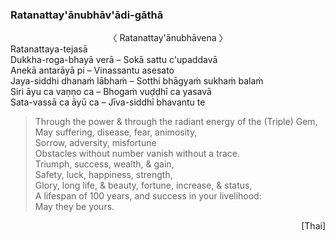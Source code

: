 ### Ratanattay'ānubhāv'ādi-gāthā<a id="ratanattayanubhavadi-gatha"></a>

<center>
〈 Ratanattay'ānubhāvena 〉
</center>
Ratanattaya-tejasā<br>
Dukkha-roga-bhayā verā – Sokā sattu c'upaddavā<br>
Anekā antarāyā pi – Vinassantu asesato<br>
Jaya-siddhi dhanaṁ lābhaṁ – Sotthi bhāgyaṁ sukhaṁ balaṁ<br>
Siri āyu ca vaṇṇo ca – Bhogaṁ vuḍḍhī ca yasavā<br>
Sata-vassā ca āyū ca – Jīva-siddhī bhavantu te

<div class="english">

> Through the power & through the radiant energy of the (Triple) Gem,\
> May suffering, disease, fear, animosity,\
> Sorrow, adversity, misfortune\
> Obstacles without number vanish without a trace.\
> Triumph, success, wealth, & gain,\
> Safety, luck, happiness, strength,\
> Glory, long life, & beauty, fortune, increase, & status,\
> A lifespan of 100 years, and success in your livelihood:\
> May they be yours.

</div>

<p style="text-align:right;">[Thai]</p>
